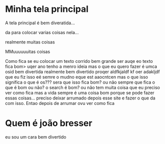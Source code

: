 # Minha tela principal

A tela principal é bem diveratida...

da para colocar varias coisas nela...

realmente muitas coisas

MMuuuuuuitas coisas

Como fica se eu colocar um texto corrido bem grande ser auqe eo texto fica bom> uqer ano tenho a menro ideia mas o que eu quero fazer é umca osid bem divertida realmente bem divertido proqer  aldfkjaldf kf oer  adakljdf que  eu fiz isso eé semre o mudno eque est aaocntcen mas o que isso significa o que é os??? sera que isso fica bom? ou não sempre que fica o que é bom ou não? o search é bom? ou não tem muita coisa que eu preciso ver como fica mas a vida sempre é uma coisa bom porque se pode fazer essas coisas...  preciso deixar arrumado depois esse site e fazer o que da com isso. Entao depois de arrumar ovu ver como fica

# Quem é joão bresser

eu sou um cara bem divertido
